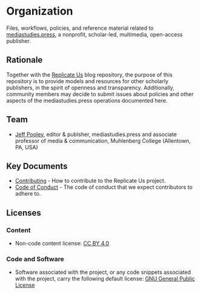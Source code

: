 # Organization

Files, workflows, policies, and reference material related to [mediastudies.press](https://mediastudies.press), a nonprofit, scholar-led, multimedia, open-access publisher.

## Rationale

Together with the [Replicate Us](https://github.com/mediastudiespress/replicateus) blog repository, the purpose of this repository is to provide models and resources for other scholarly publishers, in the spirit of openness and transparency. Additionally, community members may decide to submit issues about policies and other aspects of the mediastudies.press operations documented here.

## Team

* [Jeff Pooley](http://jeffpooley.com), editor & publsher, mediastudies.press and associate professor of media & communication, Muhlenberg College (Allentown, PA, USA)

## Key Documents

* [Contributing](/CONTRIBUTING.md) - How to contribute to the Replicate Us project.
* [Code of Conduct](/CODE_OF_CONDUCT.md) - The code of conduct that we expect contributors to adhere to.

## Licenses

### Content

* Non-code content license: [CC BY 4.0](https://creativecommons.org/licenses/by/4.0/legalcode)

### Code and Software

* Software associated with the project, or any code snippets associated with the project, carry the following default license: [GNU General Public License](LICENSE)
